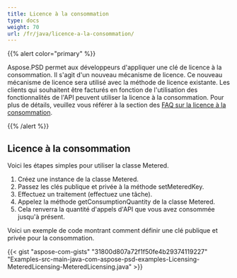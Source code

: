 ```yaml
---
title: Licence à la consommation
type: docs
weight: 70
url: /fr/java/licence-a-la-consommation/
---
```


{{% alert color="primary" %}}

Aspose.PSD permet aux développeurs d'appliquer une clé de licence à la consommation. Il s'agit d'un nouveau mécanisme de licence. Ce nouveau mécanisme de licence sera utilisé avec la méthode de licence existante. Les clients qui souhaitent être facturés en fonction de l'utilisation des fonctionnalités de l'API peuvent utiliser la licence à la consommation. Pour plus de détails, veuillez vous référer à la section des [FAQ sur la licence à la consommation](https://purchase.aspose.com/faqs/licensing/metered).

{{% /alert %}}
## **Licence à la consommation**
Voici les étapes simples pour utiliser la classe Metered.

1. Créez une instance de la classe Metered.
1. Passez les clés publique et privée à la méthode setMeteredKey.
1. Effectuez un traitement (effectuez une tâche).
1. Appelez la méthode getConsumptionQuantity de la classe Metered.
1. Cela renverra la quantité d'appels d'API que vous avez consommée jusqu'à présent.

Voici un exemple de code montrant comment définir une clé publique et privée pour la consommation.

{{< gist "aspose-com-gists" "31800d807a72f1f50fe4b29374119227" "Examples-src-main-java-com-aspose-psd-examples-Licensing-MeteredLicensing-MeteredLicensing.java" >}}

